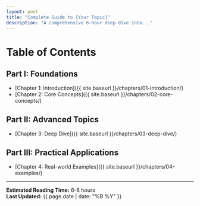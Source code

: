 ```yaml
---
layout: post
title: "Complete Guide to [Your Topic]"
description: "A comprehensive 6-hour deep dive into..."
---
```


# Table of Contents

## Part I: Foundations
- [Chapter 1: Introduction]({{ site.baseurl }}/chapters/01-introduction/)
- [Chapter 2: Core Concepts]({{ site.baseurl }}/chapters/02-core-concepts/)

## Part II: Advanced Topics
- [Chapter 3: Deep Dive]({{ site.baseurl }}/chapters/03-deep-dive/)

## Part III: Practical Applications
- [Chapter 4: Real-world Examples]({{ site.baseurl }}/chapters/04-examples/)

---

**Estimated Reading Time:** 6-8 hours  
**Last Updated:** {{ page.date | date: "%B %Y" }}